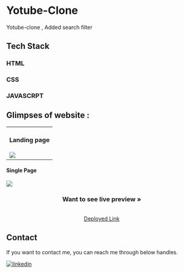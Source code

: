 # Yotube-Clone
Yotube-clone , Added search filter 


  


## Tech Stack

<h3>HTML</h3>

<h3>CSS</h3>

<h3>JAVASCRPT</h3>

  
## Glimpses of website :


<table>
   <tr>
    <td><h4>Landing page</h4><img src="https://cdn-images-1.medium.com/max/1000/1*fGQlQE3Pb1ABzt_tXaKVvA.png" /></td>
   
  </tr>
  
</table>
 <tr>
    <td><h4>Single Page</h4><img src="https://cdn-images-1.medium.com/max/1000/1*SZe_ltgd1Q9zvDPS0roYgw.png" /></td>
   
  </tr>

<br />
  
 <h3 align="center">Want to see live preview »</h3>
<p align="center"> 
    <br />
    <a target="blank" href="https://yotube-clone-q6ec.vercel.app/">Deployed Link</a>    
    
 </p>
  
  
  
<h2>Contact</h2>

If you want to contact me, you can reach me through below handles.

[![linkedin](https://img.shields.io/badge/Manish-0077B5?style=for-the-badge&logo=linkedin&logoColor=white)](https://www.linkedin.com/in/manish-reddy-76063a222/)


